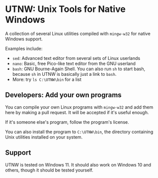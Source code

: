 # UTNW: Unix Tools for Native Windows

A collection of several Linux utilities compiled with `mingw-w32` for native Windows
support.

Examples include:

* `sed`: Advanced text editor from several sets of Linux userlands
* `nano`: Basic, free Pico-like text editor from the GNU userland
* `bash`: GNU Bourne-Again Shell. You can also run `sh` to start bash, because `sh`
  in UTNW is basically just a link to `bash`.
* More: try `ls C:\UTNW\bin` for a list

## Developers: Add your own programs

You can compile your own Linux programs with `mingw-w32` and add them here by making
a pull request. It will be accepted if it's useful enough.

If it's someone else's program, follow the program's license.

You can also install the program to `C:\UTNW\bin`, the directory containing Unix utilities installed
on your system.

## Support

UTNW is tested on Windows 11. It should also work on Windows 10 and others, though
it should be tested yourself.
